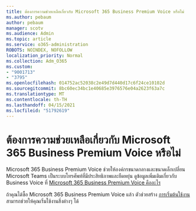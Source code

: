 ```yaml
---
title: ต้องการความช่วยเหลือเกี่ยวกับ Microsoft 365 Business Premium Voice หรือไม่
ms.author: pebaum
author: pebaum
manager: scotv
ms.audience: Admin
ms.topic: article
ms.service: o365-administration
ROBOTS: NOINDEX, NOFOLLOW
localization_priority: Normal
ms.collection: Adm_O365
ms.custom:
- "9001713"
- "3795"
ms.openlocfilehash: 014752ac52038c2e49d7d440d17c6f24ce10102d
ms.sourcegitcommit: 8bc60ec34bc1e40685e3976576e04a2623f63a7c
ms.translationtype: MT
ms.contentlocale: th-TH
ms.lasthandoff: 04/15/2021
ms.locfileid: "51792619"
---
```

# <a name="need-help-with-microsoft-365-business-premium-voice"></a>ต้องการความช่วยเหลือเกี่ยวกับ Microsoft 365 Business Premium Voice หรือไม่

Microsoft 365 Business Premium Voice ช่วยให้องค์กรขนาดกลางและขนาดเล็กเปลี่ยน Microsoft Teams เป็นระบบโทรศัพท์ที่มีประสิทธิภาพและยืดหยุ่น ดูข้อมูลเพิ่มเติมเกี่ยวกับ Business Voice ที่ [Microsoft 365 Business Premium Voice คืออะไร](https://docs.microsoft.com/microsoftteams/business-voice/whats-business-voice)

ถ้าคุณได้ซื้อ Microsoft 365 Business Premium Voice แล้ว ตัวช่วยสร้าง [การเริ่มต้นใช้งาน](https://docs.microsoft.com/microsoftteams/business-voice/use-getting-started-wizard) สามารถช่วยให้คุณเริ่มใช้งานสิ่งต่างๆ ได้ 
